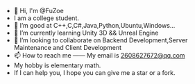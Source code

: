 - 👋 Hi, I'm @FuZoe
- I am a college student.
- 👀 I’m good at C++,C,C#,Java,Python,Ubuntu,Windows...
- 🌱 I’m currently learning Unity 3D && Unreal Engine
- 💞️ I’m looking to collaborate on Backend Development,Server Maintenance and Client Development
- 📫 How to reach me —— My email is 2608627672@qq.com
- My hobby is elementary math.
- If I can help you, I hope you can give me a star or a fork.
